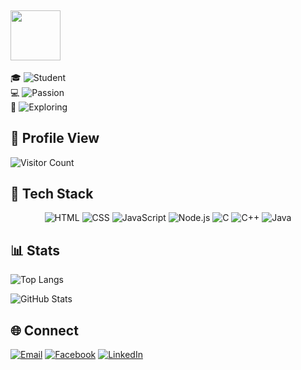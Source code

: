  ## <img src="https://img.shields.io/badge/Hamim-blue?style=flat&logo=person" width="80">

   
🎓 ![Student](https://img.shields.io/badge/Student-United%20International%20University-orange)  
💻 ![Passion](https://img.shields.io/badge/Passionate-Software%20Development%20%26%20Problem%20Solving-blue)  
🚀 ![Exploring](https://img.shields.io/badge/Currently-Learning%20New%20Technologies-deepgreen)
 

## 👤 Profile View

![Visitor Count](https://profile-counter.glitch.me/hamim2310047/count.svg)

## 🚀 Tech Stack  

<div align="center">

<!-- HTML -->
<img src="https://img.shields.io/badge/HTML-E34F26?style=for-the-badge&logo=html5&logoColor=white" alt="HTML" />
  
<!-- CSS -->
<img src="https://img.shields.io/badge/CSS-1572B6?style=for-the-badge&logo=css3&logoColor=white" alt="CSS" />

<!-- JavaScript -->
<img src="https://img.shields.io/badge/JavaScript-F7DF1E?style=for-the-badge&logo=javascript&logoColor=black" alt="JavaScript" />

<!-- Node.js -->
<img src="https://img.shields.io/badge/Node.js-43853D?style=for-the-badge&logo=node.js&logoColor=white" alt="Node.js" />

<!-- C -->
<img src="https://img.shields.io/badge/C-00599C?style=for-the-badge&logo=c&logoColor=white" alt="C" />

<!-- C++ -->
<img src="https://img.shields.io/badge/C++-00599C?style=for-the-badge&logo=c%2B%2B&logoColor=white" alt="C++" />

<!-- Java -->
<img src="https://img.shields.io/badge/Java-007396?style=for-the-badge&logo=java&logoColor=white" alt="Java" />

</div>



## 📊 Stats

![Top Langs](https://github-readme-stats.vercel.app/api/top-langs/?username=hamim2310047&layout=compact)

![GitHub Stats](https://github-readme-stats.vercel.app/api?username=hamim0047&show_icons=true&theme=radical)


## 🌐 Connect

[![Email](https://img.shields.io/badge/Email-D14836?style=for-the-badge&logo=gmail&logoColor=white)](mailto:hamim2310047@bscse.uiu.ac.bd)
[![Facebook](https://img.shields.io/badge/Facebook-1877F2?style=for-the-badge&logo=facebook&logoColor=white)](https://facebook.com/muhammad.hamim.886006/)
[![LinkedIn](https://img.shields.io/badge/LinkedIn-0077B5?style=for-the-badge&logo=linkedin&logoColor=white)](https://linkedin.com/in/muhammad-hamim-196466277/)



<!---
hamim2310047/hamim2310047 is a ✨ special ✨ repository because its `README.md` (this file) appears on your GitHub profile.
You can click the Preview link to take a look at your changes.
--->
